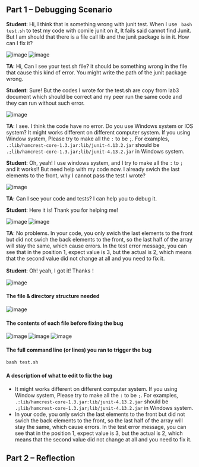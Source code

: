 ## Part 1 – Debugging Scenario
**Student**:
Hi, I think that is something wrong with junit test. When I use ` bash test.sh` to test my code with comile junit on it, It fails said cannot find Junit. But I am should that there is a file call lib and the junit package is in it. How can I fix it?

![image](junit.png)
![image](files.png)

**TA**:
Hi, Can I see your test.sh file? it should be something wrong in the file that cause this kind of error. You might write the path of the junit package wrong.

**Student**:
Sure! But the codes I wrote for the test.sh are copy from lab3 document which should be correct and my peer run the same code and they can run without such error. 

![image](test.shbefore.png)

**TA**:
I see. I think the code have no error. Do you use Windows system or IOS system? It might works different on different computer system. If you using Window system, Please try to make all the `:` to be `;`. For examples, `.:lib/hamcrest-core-1.3.jar:lib/junit-4.13.2.jar` should be `.;lib/hamcrest-core-1.3.jar;lib/junit-4.13.2.jar` in Windows system.

**Student**:
Oh, yeah! I use windows system, and I try to make all the  `:` to `;` and it works!! But need help with my code now. I already swich the last elements to the front, why I cannot pass the test I wrote?

![image](worksbutfails.png)

**TA**:
Can I see your code and tests? I can help you to debug it.

**Student**:
Here it is! Thank you for helping me!

![image](wrongcode.png)
![image](code.png)

**TA**:
No problems. In your code, you only swich the last elements to the front but did not swich the back elements to the front, so the last half of the array will stay the same, which cause errors. In the test error message, you can see that in the position 1, expect value is 3, but the actual is 2, which means that the second value did not change at all and you need to fix it.

**Student**:
Oh! yeah, I got it! Thanks！

![image](testpass.png)

#### The file & directory structure needed
![image](files.png)
#### The contents of each file before fixing the bug
![image](wrongcode.png)
![image](code.png)
![image](test.shbefore.png)
#### The full command line (or lines) you ran to trigger the bug
`bash test.sh`

#### A description of what to edit to fix the bug
- It might works different on different computer system. If you using Window system, Please try to make all the `:` to be `;`. For examples, `.:lib/hamcrest-core-1.3.jar:lib/junit-4.13.2.jar` should be `.;lib/hamcrest-core-1.3.jar;lib/junit-4.13.2.jar` in Windows system.
- In your code, you only swich the last elements to the front but did not swich the back elements to the front, so the last half of the array will stay the same, which cause errors. In the test error message, you can see that in the position 1, expect value is 3, but the actual is 2, which means that the second value did not change at all and you need to fix it.

## Part 2 – Reflection
